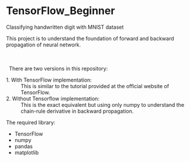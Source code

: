 # TensorFlow_Beginner
Classifying handwritten digit with MNIST dataset

This project is to understand the foundation of forward and backward propagation of neural network.

<br> &nbsp;
<br> &nbsp;
There are two versions in this repository:

<dl>
  <dt> 1. With TensorFlow implementation:</dt>
  <dd> This is similar to the tutorial provided at the official website of TensorFlow.</dd>
  
   <dt> 2. Without Tensorflow implementation:</dt>
  <dd> This is the exact equivalent but using only numpy to understand the chain-rule derivative in backward propagation.</dd>
</dl>


The required library:
* TensorFlow
* numpy
* pandas
* matplotlib
